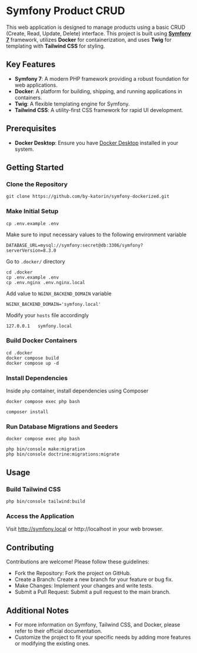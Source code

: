 # Symfony Product CRUD

This web application is designed to manage products using a basic CRUD (Create, Read, Update, Delete) interface. This project is built using **[Symfony 7](https://symfony.com/7)** framework, utilizes **Docker** for containerization, and uses **Twig** for templating with **Tailwind CSS** for styling.

## Key Features

- **Symfony 7**: A modern PHP framework providing a robust foundation for web applications.
- **Docker**: A platform for building, shipping, and running applications in containers.
- **Twig**: A flexible templating engine for Symfony.
- **Tailwind CSS**: A utility-first CSS framework for rapid UI development.

## Prerequisites

- **Docker Desktop**: Ensure you have [Docker Desktop](https://www.docker.com/products/docker-desktop/) installed in your system.

## Getting Started

### Clone the Repository
```
git clone https://github.com/by-katorin/symfony-dockerized.git
```

### Make Initial Setup
```
cp .env.example .env
```
Make sure to input necessary values to the following environment variable
```
DATABASE_URL=mysql://symfony:secret@db:3306/symfony?serverVersion=8.3.0
```
Go to `.docker/` directory
```
cd .docker
cp .env.example .env
cp .env.nginx .env.nginx.local
```
Add value to `NGINX_BACKEND_DOMAIN` variable
```
NGINX_BACKEND_DOMAIN='symfony.local'
```
Modify your `hosts` file accordingly
```
127.0.0.1   symfony.local
```

### Build Docker Containers
```
cd .docker
docker compose build
docker compose up -d
```

### Install Dependencies

Inside `php` container, install dependencies using Composer
```
docker compose exec php bash
```
```
composer install
```

### Run Database Migrations and Seeders
```
docker compose exec php bash
```
```
php bin/console make:migration
php bin/console doctrine:migrations:migrate
```

## Usage

### Build Tailwind CSS
```
php bin/console tailwind:build
```

### Access the Application

Visit http://symfony.local or http://localhost in your web browser.

## Contributing

Contributions are welcome! Please follow these guidelines:

- Fork the Repository: Fork the project on GitHub.
- Create a Branch: Create a new branch for your feature or bug fix.
- Make Changes: Implement your changes and write tests.
- Submit a Pull Request: Submit a pull request to the main branch.

## Additional Notes

- For more information on Symfony, Tailwind CSS, and Docker, please refer to their official documentation.
- Customize the project to fit your specific needs by adding more features or modifying the existing ones.